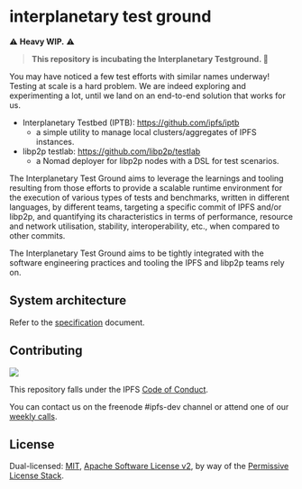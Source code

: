 # interplanetary test ground

⚠️ **Heavy WIP.** ⚠️

> **This repository is incubating the Interplanetary Testground. 🐣**

You may have noticed a few test efforts with similar names underway! Testing at
scale is a hard problem. We are indeed exploring and experimenting a lot, until
we land on an end-to-end solution that works for us. 

* Interplanetary Testbed (IPTB): https://github.com/ipfs/iptb
  * a simple utility to manage local clusters/aggregates of IPFS instances.
* libp2p testlab: https://github.com/libp2p/testlab
  * a Nomad deployer for libp2p nodes with a DSL for test scenarios.

The Interplanetary Test Ground aims to leverage the learnings and tooling
resulting from those efforts to provide a scalable runtime environment for the
execution of various types of tests and benchmarks, written in different
languages, by different teams, targeting a specific commit of IPFS and/or
libp2p, and quantifying its characteristics in terms of performance, resource
and network utilisation, stability, interoperability, etc., when compared to
other commits.

The Interplanetary Test Ground aims to be tightly integrated with the software
engineering practices and tooling the IPFS and libp2p teams rely on.

## System architecture

Refer to the [specification](docs/SPEC.md) document.

## Contributing

[![](https://cdn.rawgit.com/jbenet/contribute-ipfs-gif/master/img/contribute.gif)](https://github.com/ipfs/community/blob/master/CONTRIBUTING.md)

This repository falls under the IPFS [Code of
Conduct](https://github.com/ipfs/community/blob/master/code-of-conduct.md).

You can contact us on the freenode #ipfs-dev channel or attend one of our
[weekly calls](https://github.com/ipfs/team-mgmt/issues/674).

## License

Dual-licensed: [MIT](./LICENSE-MIT), [Apache Software License
v2](./LICENSE-APACHE), by way of the [Permissive License
Stack](https://protocol.ai/blog/announcing-the-permissive-license-stack/).
